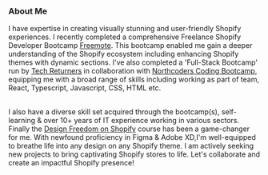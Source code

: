
### About Me
<base target="_blank">
I have expertise in creating visually stunning and user-friendly Shopify experiences. I recently completed a comprehensive Freelance Shopify Developer Bootcamp
<a href="https://www.freemote.com/">Freemote</a>.  This bootcamp enabled me gain a deeper understanding of the Shopify ecosystem including enhancing Shopify themes with dynamic sections. I've also completed a 'Full-Stack Bootcamp' run by 
<a href="https://www.techreturners.com/">Tech Returners</a> in collaboration with <a href="https://northcoders.com/our-courses/coding-bootcamp">Northcoders Coding Bootcamp</a>, equipping me with a broad range of skills including working as part of team, React, Typescript, Javascript, CSS, HTML etc. <br><br>


I also have a diverse skill set acquired through the bootcamp(s), self-learning & over 10+ years of IT experience working in various sectors. Finally the 
<a href="https://lunatemplates.co/pages/shopify-course-for-designers">Design Freedom on Shopify</a> course has been a game-changer for me. With newfound proficiency in Figma & Adobe XD,I'm well-equipped to breathe life into any design on any Shopify theme. I am actively seeking new projects to bring captivating Shopify stores to life. Let's collaborate and create an impactful Shopify presence!

<br>


<!--
Hi there 👋
**lblake/lblake** is a ✨ _special_ ✨ repository because its `README.md` (this file) appears on your GitHub profile.

Here are some ideas to get you started:

- 🔭 I’m currently working on ...
- 🌱 I’m currently learning ...
- 👯 I’m looking to collaborate on ...
- 🤔 I’m looking for help with ...
- 💬 Ask me about ...
- 📫 How to reach me: ...
- 😄 Pronouns: ...
- ⚡ Fun fact: ...
-->
